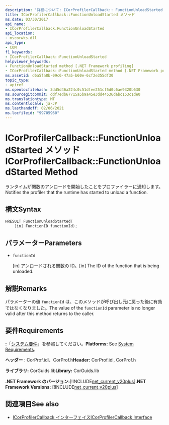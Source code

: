 ```yaml
---
description: '詳細について: ICorProfilerCallback:: FunctionUnloadStarted メソッド'
title: ICorProfilerCallback::FunctionUnloadStarted メソッド
ms.date: 03/30/2017
api_name:
- ICorProfilerCallback.FunctionUnloadStarted
api_location:
- mscorwks.dll
api_type:
- COM
f1_keywords:
- ICorProfilerCallback::FunctionUnloadStarted
helpviewer_keywords:
- FunctionUnloadStarted method [.NET Framework profiling]
- ICorProfilerCallback::FunctionUnloadStarted method [.NET Framework profiling]
ms.assetid: d6a5fa8b-09c6-47a5-b60e-6cf2e355df30
topic_type:
- apiref
ms.openlocfilehash: 3dd5d46a224c0c51dfee251cf5d0c6ae9320b630
ms.sourcegitcommit: ddf7edb67715a5b9a45e3dd44536dabc153c1de0
ms.translationtype: MT
ms.contentlocale: ja-JP
ms.lasthandoff: 02/06/2021
ms.locfileid: "99705960"
---
```

# <a name="icorprofilercallbackfunctionunloadstarted-method"></a><span data-ttu-id="cdf1e-103">ICorProfilerCallback::FunctionUnloadStarted メソッド</span><span class="sxs-lookup"><span data-stu-id="cdf1e-103">ICorProfilerCallback::FunctionUnloadStarted Method</span></span>

<span data-ttu-id="cdf1e-104">ランタイムが関数のアンロードを開始したことをプロファイラーに通知します。</span><span class="sxs-lookup"><span data-stu-id="cdf1e-104">Notifies the profiler that the runtime has started to unload a function.</span></span>  
  
## <a name="syntax"></a><span data-ttu-id="cdf1e-105">構文</span><span class="sxs-lookup"><span data-stu-id="cdf1e-105">Syntax</span></span>  
  
```cpp  
HRESULT FunctionUnloadStarted(  
    [in] FunctionID functionId);
```  
  
## <a name="parameters"></a><span data-ttu-id="cdf1e-106">パラメーター</span><span class="sxs-lookup"><span data-stu-id="cdf1e-106">Parameters</span></span>

- `functionId`

  <span data-ttu-id="cdf1e-107">\[in] アンロードされる関数の ID。</span><span class="sxs-lookup"><span data-stu-id="cdf1e-107">\[in] The ID of the function that is being unloaded.</span></span>

## <a name="remarks"></a><span data-ttu-id="cdf1e-108">解説</span><span class="sxs-lookup"><span data-stu-id="cdf1e-108">Remarks</span></span>  

 <span data-ttu-id="cdf1e-109">パラメーターの値 `functionId` は、このメソッドが呼び出し元に戻った後に有効ではなくなりました。</span><span class="sxs-lookup"><span data-stu-id="cdf1e-109">The value of the `functionId` parameter is no longer valid after this method returns to the caller.</span></span>  
  
## <a name="requirements"></a><span data-ttu-id="cdf1e-110">要件</span><span class="sxs-lookup"><span data-stu-id="cdf1e-110">Requirements</span></span>  

 <span data-ttu-id="cdf1e-111">**:**「[システム要件](../../get-started/system-requirements.md)」を参照してください。</span><span class="sxs-lookup"><span data-stu-id="cdf1e-111">**Platforms:** See [System Requirements](../../get-started/system-requirements.md).</span></span>  
  
 <span data-ttu-id="cdf1e-112">**ヘッダー** : CorProf.idl、CorProf.h</span><span class="sxs-lookup"><span data-stu-id="cdf1e-112">**Header:** CorProf.idl, CorProf.h</span></span>  
  
 <span data-ttu-id="cdf1e-113">**ライブラリ:** CorGuids.lib</span><span class="sxs-lookup"><span data-stu-id="cdf1e-113">**Library:** CorGuids.lib</span></span>  
  
 <span data-ttu-id="cdf1e-114">**.NET Framework のバージョン:**[!INCLUDE[net_current_v20plus](../../../../includes/net-current-v20plus-md.md)]</span><span class="sxs-lookup"><span data-stu-id="cdf1e-114">**.NET Framework Versions:** [!INCLUDE[net_current_v20plus](../../../../includes/net-current-v20plus-md.md)]</span></span>  
  
## <a name="see-also"></a><span data-ttu-id="cdf1e-115">関連項目</span><span class="sxs-lookup"><span data-stu-id="cdf1e-115">See also</span></span>

- [<span data-ttu-id="cdf1e-116">ICorProfilerCallback インターフェイス</span><span class="sxs-lookup"><span data-stu-id="cdf1e-116">ICorProfilerCallback Interface</span></span>](icorprofilercallback-interface.md)
